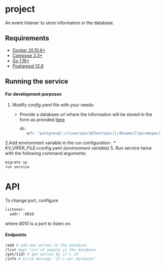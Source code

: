 # project

An event listener to store information in the database.

## Requirements

* [Docker 20.10.6+](https://www.docker.com/get-started)
* [Compose 3.3+](https://docs.docker.com/compose/install/)
* [Go 1.16+](https://golang.org/)
* [Postgresql 12.6](https://www.postgresql.org/)

## Running the service
#### For development purposes
1. Modify *config.yaml* file with your needs:

    * Provide a database url where the information will be stored in the form as provided [here](https://www.postgresql.org/docs/current/libpq-connect.html#LIBPQ-CONNSTRING)

      ```sh
      db:
         url: "postgresql://[userspec]@[hostspec][/dbname][?paramspec]"
      ```


2.Add environment variable in the run configuration :
    * KV_VIPER_FILE=config.yaml *(environment variable)*
5. Run service twice with the following command arguments:

   ```sh
   migrate up
   run service
   ```

# API
To change port, configure
```sh
listener:
  addr: :8010
```
where *8010* is a port to listen on.

#### Endpoints
```sh
/add # add new person to the database
/list #get list of people in the database
/get/{id} # get person by it's id
/info # write message "It's our database"
```

